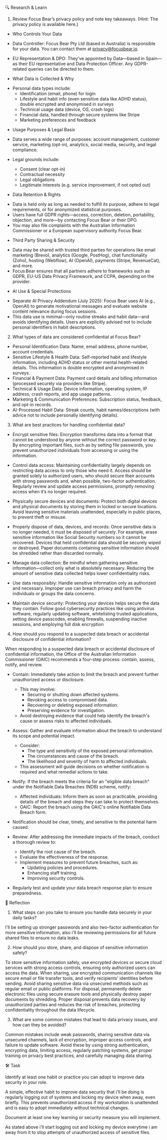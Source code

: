 🔍 Research & Learn

1. Review Focus Bear’s privacy policy and note key takeaways. (Hint: The privacy policy is available here.)

* Who Controls Your Data

- Data Controller: Focus Bear Pty Ltd (based in Australia) is responsible for your data. You can contact them at privacy@focusbear.io.

- EU Representation & DPO: They’ve appointed by Data—based in Spain—as their EU representative and Data Protection Officer. Any GDPR-related queries can be directed to them.

* What Data is Collected & Why

- Personal data types include:
  - Identification (email, phone) for login
  - Lifestyle and habit info (even sensitive data like ADHD status), double encrypted and anonymised in surveys
  - Technical usage data (device, OS, crash logs)
  - Financial data, handled through secure systems like Stripe
  - Marketing preferences and feedback 

* Usage Purposes & Legal Basis

- Data serves a wide range of purposes: account management, customer service, marketing (opt-in), analytics, social media, security, and legal compliance.

- Legal grounds include:
  - Consent (clear opt-in)
  - Contractual necessity
  - Legal obligations
  - Legitimate interests (e.g. service improvement, if not opted out) 

* Data Retention & Rights
- Data is held only as long as needed to fulfill its purpose, adhere to legal requirements, or for anonymized statistical purposes. 
- Users have full GDPR rights—access, correction, deletion, portability, objection, and more—by contacting Focus Bear or their DPO.
- You may also file complaints with the Australian Information Commissioner or a European supervisory authority 
Focus Bear.

* Third Party Sharing & Security
- Data may be shared with trusted third parties for operations like email marketing (Brevo), analytics (Google, PostHog), chat functionality (Zoho), hosting (Webflow), AI (OpenAI), payments (Stripe, RevenueCat), and more.
- Focus Bear ensures that all partners adhere to frameworks such as GDPR, EU-US Data Privacy Framework, and CCPA, depending on the provider.

* AI Use & Special Protections
- Separate AI Privacy Addendum (July 2025): Focus Bear uses AI (e.g., OpenAI) to generate motivational messages and evaluate website content relevance during focus sessions.
- This data use is minimal—only routine streaks and habit data—and avoids identifying details. Users are explicitly advised not to include personal identifiers in habit descriptions.

2. What types of data are considered confidential at Focus Bear?

- Personal Identification Data: Name, email address, phone number, account credentials.
- Sensitive Lifestyle & Health Data: Self-reported habit and lifestyle information, including ADHD status or other mental health–related details. This information is double encrypted and anonymised in surveys.
- Financial & Payment Data: Payment card details and billing information (processed securely via providers like Stripe).
- Technical & Usage Data: Device information, operating system, IP address, crash reports, and app usage patterns.
- Marketing & Communication Preferences: Subscription status, feedback, and opt-in records.
- AI-Processed Habit Data: Streak counts, habit names/descriptions (with advice not to include personally identifying details).

3. What are best practices for handling confidential data?

- Encrypt sensitive files:
Encryption transforms data into a format that cannot be understood by anyone without the correct password or key. By encrypting important files, such as by setting file passwords, you prevent unauthorized individuals from accessing or using the information.

- Control data access:
Maintaining confidentiality largely depends on restricting data access to only those who need it. Access should be granted solely to authorized users, who should secure their accounts with strong passwords and, when possible, two-factor authentication. Regularly review and update access permissions, promptly removing access when it’s no longer required.

- Physically secure devices and documents:
Protect both digital devices and physical documents by storing them in locked or secure locations. Avoid leaving sensitive materials unattended, especially in public places, to prevent theft or misuse.

- Properly dispose of data, devices, and records:
Once sensitive data is no longer needed, it must be disposed of securely. For example, erase sensitive information like Social Security numbers so it cannot be recovered. Devices that held confidential data should be securely wiped or destroyed. Paper documents containing sensitive information should be shredded rather than discarded normally.

- Manage data collection:
Be mindful when gathering sensitive information—collect only what is absolutely necessary. Reducing the amount of sensitive data collected helps lower confidentiality risks.

- Use data responsibly:
Handle sensitive information only as authorized and necessary. Improper use can breach privacy and harm the individuals or groups the data concerns.

- Maintain device security:
Protecting your devices helps secure the data they contain. Follow good cybersecurity practices like using antivirus software, regularly updating software, whitelisting trusted applications, setting device passcodes, enabling firewalls, suspending inactive sessions, and employing full disk encryption

4. How should you respond to a suspected data breach or accidental disclosure of confidential information?

When responding to a suspected data breach or accidental disclosure of confidential information, the Office of the Australian Information Commissioner (OAIC) recommends a four-step process: contain, assess, notify, and review.

- Contain: Immediately take action to limit the breach and prevent further unauthorized access or disclosure. 
  - This may involve:
    - Securing or shutting down affected systems.
    - Revoking access to compromised data.
    - Recovering or deleting exposed information.
    - Preserving evidence for investigation.
  - Avoid destroying evidence that could help identify the breach's cause or assess risks to affected individuals.


- Assess: Gather and evaluate information about the breach to understand its scope and potential impact. 
  - Consider:
    - The type and sensitivity of the exposed personal information.
    - The circumstances and cause of the breach.
    - The likelihood and severity of harm to affected individuals.
  - This assessment will guide decisions on whether notification is required and what remedial actions to take.


- Notify: If the breach meets the criteria for an "eligible data breach" under the Notifiable Data Breaches (NDB) scheme, notify:
  - Affected individuals: Inform them as soon as practicable, providing details of the breach and steps they can take to protect themselves.
  - OAIC: Report the breach using the OAIC's online Notifiable Data Breach form.
- Notification should be clear, timely, and sensitive to the potential harm caused.


- Review: After addressing the immediate impacts of the breach, conduct a thorough review to:
  - Identify the root cause of the breach.
  - Evaluate the effectiveness of the response. 
  - Implement measures to prevent future breaches, such as:
    - Updating policies and procedures.
    - Enhancing staff training.
    - Improving security controls.
- Regularly test and update your data breach response plan to ensure preparedness.

📝 Reflection

1. What steps can you take to ensure you handle data securely in your daily tasks?

I'll be setting up stronger passwords and also two-factor authentication for more sensitive information, also i'll be reviewing permissions for all future shared files to ensure no data leaks.

2. How should you store, share, and dispose of sensitive information safely?

To store sensitive information safely, use encrypted devices or secure cloud services with strong access controls, ensuring only authorized users can access the data. When sharing, use encrypted communication channels like secure email or file transfer tools, and verify recipients’ identities before sending. Avoid sharing sensitive data via unsecured methods such as regular email or public platforms. For disposal, permanently delete electronic files using secure erasure tools and physically destroy paper documents by shredding. Proper disposal prevents data recovery by unauthorized parties and reduces the risk of breaches, protecting confidentiality throughout the data lifecycle.

3. What are some common mistakes that lead to data privacy issues, and how can they be avoided?

Common mistakes include weak passwords, sharing sensitive data via unsecured channels, lack of encryption, improper access controls, and failure to update software. Avoid these by using strong authentication, encrypting data, limiting access, regularly patching systems, get proper training on privacy best practices, and carefully managing data sharing.

🛠️ Task

Identify at least one habit or practice you can adopt to improve data security in your role.

A simple, effective habit to improve data security that i'll be doing is regularly logging out of systems and locking my device when away, even briefly. This prevents unauthorized access if my workstation is unattended and is easy to adopt immediately without technical changes.

Document at least one key learning or security measure you will implement.

As stated above i'll start logging out and locking my device everytime i am away from it to stop attempts of unauthorized access of sensitive files.